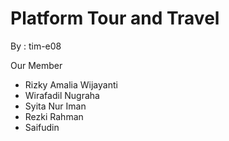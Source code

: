# Platform Tour and Travel
By : tim-e08

Our Member
- Rizky Amalia Wijayanti
- Wirafadil Nugraha
- Syita Nur Iman
- Rezki Rahman
- Saifudin